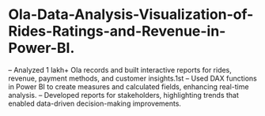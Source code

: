 # Ola-Data-Analysis-Visualization-of-Rides-Ratings-and-Revenue-in-Power-BI.
– Analyzed 1 lakh+ Ola records and built interactive reports for rides, revenue, payment methods, and customer insights.1st – Used DAX functions in Power BI to create measures and calculated fields, enhancing real-time analysis. – Developed reports for stakeholders, highlighting trends that enabled data-driven decision-making improvements.
